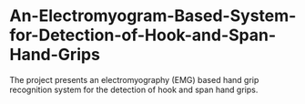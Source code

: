 # An-Electromyogram-Based-System-for-Detection-of-Hook-and-Span-Hand-Grips
The project presents an electromyography (EMG) based hand grip recognition system for the detection of hook and span hand grips.
